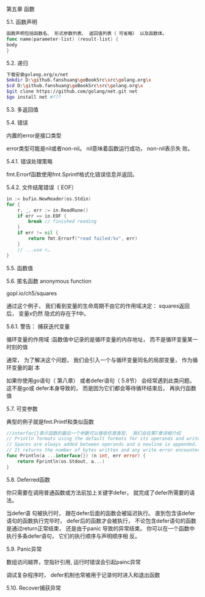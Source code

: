 第五章 函数    

5.1. 函数声明    

```go
函数声明包括函数名、 形式参数列表、 返回值列表（ 可省略） 以及函数体。
func name(parameter-list) (result-list) {
body
}
```



5.2. 递归     	

```sh
下载安装golang.org/x/net
$mkdir D:\github.fanshuang\goBookSrc\src\golang.org\x
$cd D:\github.fanshuang\goBookSrc\src\golang.org\x
$git clone https://github.com/golang/net.git net
$go install net #???
```

5.3. 多返回值        

5.4. 错误    

内置的error是接口类型    

error类型可能是nil或者non-nil。 nil意味着函数运行成功， non-nil表示失 败。     

5.4.1. 错误处理策略    

fmt.Errorf函数使用fmt.Sprintf格式化错误信息并返回。     

5.4.2. 文件结尾错误（ EOF）    

```go
in := bufio.NewReader(os.Stdin)
for {
	r, _, err := in.ReadRune()
	if err == io.EOF {
		break // finished reading
	} 
	if err != nil {
		return fmt.Errorf("read failed:%v", err)
	} 
	// ...use r…
}
```



5.5. 函数值    



5.6. 匿名函数    anonymous function    

gopl.io/ch5/squares    

通过这个例子， 我们看到变量的生命周期不由它的作用域决定： squares返回后， 变量x仍然 隐式的存在于f中。    

5.6.1. 警告： 捕获迭代变量    

循环变量的作用域  :函数值中记录的是循环变量的内存地址， 而不是循环变量某一时刻的值    

通常， 为了解决这个问题， 我们会引入一个与循环变量同名的局部变量， 作为循环变量的副 本    

如果你使用go语句（ 第八章） 或者defer语句（ 5.8节） 会经常遇到此类问题。 这不是go或 defer本身导致的， 而是因为它们都会等待循环结束后， 再执行函数值    

5.7. 可变参数    

典型的例子就是fmt.Printf和类似函数    

````go
//interfac{}表示函数的最后一个参数可以接收任意类型， 我们会在第7章详细介绍
// Println formats using the default formats for its operands and writes to standard output.
// Spaces are always added between operands and a newline is appended.
// It returns the number of bytes written and any write error encountered.
func Println(a ...interface{}) (n int, err error) {
	return Fprintln(os.Stdout, a...)
}
````



5.8. Deferred函数    

你只需要在调用普通函数或方法前加上关键字defer， 就完成了defer所需要的语法。 

当defer语 句被执行时， 跟在defer后面的函数会被延迟执行。 直到包含该defer语句的函数执行完毕时， defer后的函数才会被执行， 不论包含defer语句的函数是通过return正常结束， 还是由于panic 导致的异常结束。 你可以在一个函数中执行多条defer语句， 它们的执行顺序与声明顺序相 反。

5.9. Panic异常    

 数组访问越界，空指针引用, 运行时错误会引起painc异常    

调试复杂程序时， defer机制也常被用于记录何时进入和退出函数   

5.10. Recover捕获异常    




